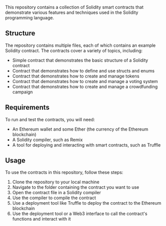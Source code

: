This repository contains a collection of Solidity smart contracts that demonstrate various features and techniques used in the Solidity programming language.

## **Structure**

The repository contains multiple files, each of which contains an example Solidity contract. The contracts cover a variety of topics, including:

- Simple contract that demonstrates the basic structure of a Solidity contract
- Contract that demonstrates how to define and use structs and enums
- Contract that demonstrates how to create and manage tokens
- Contract that demonstrates how to create and manage a voting system
- Contract that demonstrates how to create and manage a crowdfunding campaign

## **Requirements**

To run and test the contracts, you will need:

- An Ethereum wallet and some Ether (the currency of the Ethereum blockchain)
- A Solidity compiler, such as Remix
- A tool for deploying and interacting with smart contracts, such as Truffle

## **Usage**

To use the contracts in this repository, follow these steps:

1. Clone the repository to your local machine
2. Navigate to the folder containing the contract you want to use
3. Open the contract file in a Solidity compiler
4. Use the compiler to compile the contract
5. Use a deployment tool like Truffle to deploy the contract to the Ethereum blockchain
6. Use the deployment tool or a Web3 interface to call the contract's functions and interact with it
